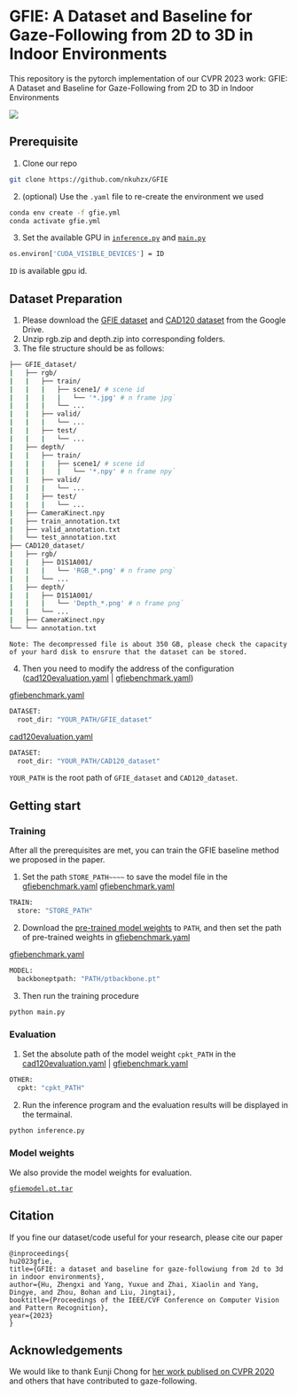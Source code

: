 # GFIE: A Dataset and Baseline for Gaze-Following from 2D to 3D in Indoor Environments

This repository is the pytorch implementation of our CVPR 2023 work: GFIE: A Dataset and Baseline for Gaze-Following from 2D to 3D in Indoor Environments

[![](https://shields.io/badge/homepage-website-pink?logo=appveyor&style=for-the-badge)](https://sites.google.com/view/gfie)

## Prerequisite
1. Clone our repo
```bash
git clone https://github.com/nkuhzx/GFIE
```

2. (optional) Use the `.yaml` file to re-create the environment we used
```bash
conda env create -f gfie.yml
conda activate gfie.yml
```

3. Set the available GPU in [`inference.py`](inference.py) and [`main.py`](inference.py)
```bash
os.environ['CUDA_VISIBLE_DEVICES'] = ID
```
`ID` is available gpu id.

## Dataset Preparation

1. Please download the [GFIE dataset](https://drive.google.com/drive/folders/1AKA1jCVdrMmLIXqTeNNCFo5VnUrAcplq?usp=sharing) and [CAD120 dataset](https://drive.google.com/drive/folders/1PNe5AYHd2pdMJin4YzO1ntsdpoZH7pQb?usp=sharing) from the Google Drive. 
2. Unzip rgb.zip and depth.zip into corresponding folders.
3. The file structure should be as follows:

```bash
├── GFIE_dataset/
|   ├── rgb/
|   |   ├── train/
|   |   |   ├── scene1/ # scene id
|   |   |   |   └── '*.jpg' # n frame jpg`
|   |   |   └── ...
|   |   ├── valid/
|   |   |   └── ...
|   |   ├── test/
|   |   |   └── ...
|   ├── depth/
|   |   ├── train/
|   |   |   ├── scene1/ # scene id
|   |   |   |   └── '*.npy' # n frame npy`
|   |   ├── valid/
|   |   |   └── ...
|   |   ├── test/
|   |   |   └── ...
|   ├── CameraKinect.npy
|   ├── train_annotation.txt
|   ├── valid_annotation.txt
|   └── test_annotation.txt
├── CAD120_dataset/
|   ├── rgb/
|   |   ├── D1S1A001/
|   |   |   └── 'RGB_*.png' # n frame png`
|   |   └── ...
|   ├── depth/
|   |   ├── D1S1A001/
|   |   |   └── 'Depth_*.png' # n frame png`
|   |   └── ...
|   ├── CameraKinect.npy
└── └── annotation.txt
```
`Note: The decompressed file is about 350 GB, please check the capacity of your hard disk to ensrure that the dataset can be stored.`


4. Then you need to modify the address of the configuration ([cad120evaluation.yaml](config/cad120evaluation.yaml) | [gfiebenchmark.yaml](config/gfiebenchmark.yaml))

[gfiebenchmark.yaml](config/gfiebenchmark.yaml)
```bash
DATASET:
  root_dir: "YOUR_PATH/GFIE_dataset"
```

[cad120evaluation.yaml](config/cad120evaluation.yaml) 
```bash
DATASET:
  root_dir: "YOUR_PATH/CAD120_dataset"
```

`YOUR_PATH` is the root path of `GFIE_dataset` and `CAD120_dataset`.

## Getting start

### Training

After all the prerequisites are met, you can train the GFIE baseline method we proposed in the paper.

1. Set the path `STORE_PATH~~~~` to save the model file in the [gfiebenchmark.yaml](config/gfiebenchmark.yaml)
[gfiebenchmark.yaml](config/gfiebenchmark.yaml)
```bash
TRAIN:
  store: "STORE_PATH"
```

2. Download the [pre-trained model weights](https://drive.google.com/file/d/1eXWy4-bg5BQeCHbyH6R1dbWceGCNKPe4/view?usp=sharing) to `PATH`, and then set the path of pre-trained weights in [gfiebenchmark.yaml](config/gfiebenchmark.yaml)

[gfiebenchmark.yaml](config/gfiebenchmark.yaml)
```bash
MODEL:
  backboneptpath: "PATH/ptbackbone.pt"
```

3. Then run the training procedure
```bash
python main.py
```

### Evaluation

1. Set the absolute path of the model weight `cpkt_PATH` in the [cad120evaluation.yaml](config/cad120evaluation.yaml) | [gfiebenchmark.yaml](config/gfiebenchmark.yaml)

```bash
OTHER:
  cpkt: "cpkt_PATH"
```

2. Run the inference program and the evaluation results will be displayed in the termainal.

```bash
python inference.py
```

### Model weights

We also provide the model weights for evaluation.

[`gfiemodel.pt.tar`](https://drive.google.com/file/d/1VVpAC1z5sQA0niuA92nmQIRRnin7TvIH/view?usp=sharing)

## Citation
If you fine our dataset/code useful for your research, please cite our paper
```
@inproceedings{
hu2023gfie,
title={GFIE: a dataset and baseline for gaze-followiung from 2d to 3d in indoor environments},
author={Hu, Zhengxi and Yang, Yuxue and Zhai, Xiaolin and Yang, Dingye, and Zhou, Bohan and Liu, Jingtai},
booktitle={Proceedings of the IEEE/CVF Conference on Computer Vision and Pattern Recognition},
year={2023}
}
```

## Acknowledgements

We would like to thank Eunji Chong for [her work publised on CVPR 2020](https://github.com/ejcgt/attention-target-detection) and others that have contributed to gaze-following.




